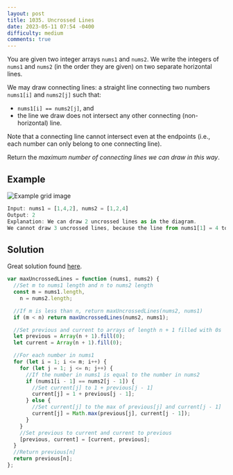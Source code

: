 ```yaml
---
layout: post
title: 1035. Uncrossed Lines
date: 2023-05-11 07:54 -0400
difficulty: medium
comments: true
---
```


You are given two integer arrays `nums1` and `nums2`. We write the integers of `nums1` and `nums2` (in the order they are given) on two separate horizontal lines.

We may draw connecting lines: a straight line connecting two numbers `nums1[i]` and `nums2[j]` such that:

- `nums1[i] == nums2[j]`, and
- the line we draw does not intersect any other connecting (non-horizontal) line.

Note that a connecting line cannot intersect even at the endpoints (i.e., each number can only belong to one connecting line).

Return the _maximum number of connecting lines we can draw in this way_.

## Example

<img src="{{ site.baseurl }}/assets/images/may-11.png" alt="Example grid image" />

```javascript
Input: nums1 = [1,4,2], nums2 = [1,2,4]
Output: 2
Explanation: We can draw 2 uncrossed lines as in the diagram.
We cannot draw 3 uncrossed lines, because the line from nums1[1] = 4 to nums2[2] = 4 will intersect the line from nums1[2]=2 to nums2[1]=2.
```

## Solution

Great solution found [here](https://leetcode.com/problems/uncrossed-lines/solutions/1566234/javascript-dp-solution-with-space-optimization-beats-100/?orderBy=most_votes&languageTags=javascript).

```javascript
var maxUncrossedLines = function (nums1, nums2) {
  //Set m to nums1 length and n to nums2 length
  const m = nums1.length,
    n = nums2.length;

  //If m is less than n, return maxUncrossedLines(nums2, nums1)
  if (m < n) return maxUncrossedLines(nums2, nums1);

  //Set previous and current to arrays of length n + 1 filled with 0s
  let previous = Array(n + 1).fill(0);
  let current = Array(n + 1).fill(0);

  //For each number in nums1
  for (let i = 1; i <= m; i++) {
    for (let j = 1; j <= n; j++) {
      //If the number in nums1 is equal to the number in nums2
      if (nums1[i - 1] == nums2[j - 1]) {
        //Set current[j] to 1 + previous[j - 1]
        current[j] = 1 + previous[j - 1];
      } else {
        //Set current[j] to the max of previous[j] and current[j - 1]
        current[j] = Math.max(previous[j], current[j - 1]);
      }
    }
    //Set previous to current and current to previous
    [previous, current] = [current, previous];
  }
  //Return previous[n]
  return previous[n];
};
```
